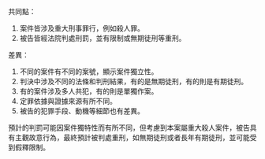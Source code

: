 共同點：
1. 案件皆涉及重大刑事罪行，例如殺人罪。
2. 被告皆經法院判處刑罰，並有限制或無期徒刑等重刑。

差異：
1. 不同的案件有不同的案號，顯示案件獨立性。
2. 判決中涉及不同的法條和判刑結果，有的是無期徒刑，有的則是有期徒刑。
3. 有的案件涉及多人共犯，有的則是單獨作案。
4. 定罪依據與證據來源有所不同。
5. 被告的犯罪手段、動機等細節也有差異。

預計的判罰可能因案件獨特性而有所不同，但考慮到本案屬重大殺人案件，被告具有主觀故意行為，最終預計被判處重刑，如無期徒刑或者長年有期徒刑，並可能受到假釋限制。